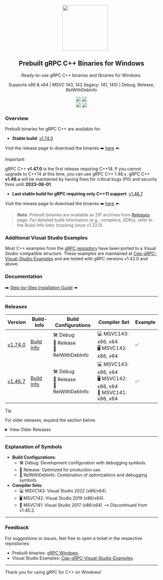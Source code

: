 <div align="center" width="100%">
    <img src="./assets/grpc-logo.png" width="150" style="margin-left: 24px;" />
</div>

<div align="center" width="100%">
  <h2>Prebuilt gRPC C++ Binaries for Windows</h2>
  <p>Ready-to-use gRPC C++ binaries and libraries for Windows.</p>
  <p>Supports x86 &amp; x64 | MSVC 143, 142 (legacy: 141, 140) | Debug, Release, RelWithDebInfo</p>
    <div>
        <a target="_blank" href="https://github.com/thommyho/Cpp-gRPC-Windows-PreBuilts"><img src="https://img.shields.io/github/stars/thommyho/Cpp-gRPC-Windows-PreBuilts?style=flat&label=Stars" /></a>
        <a target="_blank" href="https://github.com/thommyho/Cpp-gRPC-Windows-PreBuilts/releases"><img src="https://img.shields.io/github/downloads/thommyho/Cpp-gRPC-Windows-PreBuilts/total?label=binary%20downloads" /></a>
    </div>
    <div>
        <a target="_blank" href="https://github.com/thommyho/Cpp-gRPC-Windows-PreBuilts/releases"><img src="https://img.shields.io/github/v/release/thommyho/Cpp-gRPC-Windows-PreBuilts?display_name=tag&label=Latest%20release" /></a>
        <a target="_blank" href="https://github.com/thommyho/Cpp-gRPC-Windows-PreBuilts/commits/master"><img src="https://img.shields.io/github/last-commit/thommyho/Cpp-gRPC-Windows-PreBuilts" /></a>
    </div>
</div>

### Overview

Prebuilt binaries for gRPC C++ are available for:

- **Stable build**: [v1.74.0](https://github.com/grpc/grpc/releases/tag/v1.74.0)

Visit the release page to download the binaries ➡️ [here](https://github.com/thommyho/gRPC_windows/releases/v1.74.0) ⬅️.

> [!IMPORTANT]
> gRPC C++ **v1.47.0** is the first release requiring C++14.
> If you cannot upgrade to C++14 at this time, you can use gRPC C++ 1.46.x.
> gRPC C++ **v1.46.x** will be maintained by having fixes for
> critical bugs (P0) and security fixes until **2023-06-01**.

- **Last stable build for gRPC requiring only C++11 support**: [v1.46.7](https://github.com/grpc/grpc/releases/tag/v1.46.7)

Visit the release page to download the binaries ➡️ [here](https://github.com/thommyho/gRPC_windows/releases/v1.46.7) ⬅️.

> **Note**: Prebuilt binaries are available as ZIP archives from [Releases](https://github.com/thommyho/gRPC_windows/releases) page.
> For detailed build information (e.g., compilers, SDKs), refer to the Build-Info links (tracking since v1.22.0).

### Additional Visual Studio Examples

Most C++ examples from the [gRPC repository](https://github.com/grpc/grpc/tree/master/examples/cpp) have been ported to a
Visual Studio-compatible structure. These examples are maintained at [Cpp-gRPC-Visual-Studio-Examples](https://github.com/thommyho/Cpp-gRPC-Visual-Studio-Examples)
and are tested with gRPC versions v1.42.0 and above.

### Documentation

➡️ [Step-by-Step Installation Guide](https://thommyho.github.io/Cpp-gRPC-Windows-PreBuilts) ⬅️

______________________________________________________________________

### Releases

| Version                                                                  | Build-Info                                                                   | Build Configurations                        | Compiler Set                                                         | Example |
| ------------------------------------------------------------------------ | ---------------------------------------------------------------------------- | ------------------------------------------- | -------------------------------------------------------------------- | ------- |
| [v1.74.0](https://github.com/thommyho/gRPC_windows/releases/tag/v1.74.0) | [Build Info](https://github.com/thommyho/gRPC_windows_prebuilt/tree/v1.74.0) | 🛠️ Debug<br>🚀 Release<br>🔧 RelWithDebInfo | 💻 MSVC143: x86, x64<br>🖥️ MSVC142: x86, x64<br>                     | ✅      |
| [v1.46.7](https://github.com/thommyho/gRPC_windows/releases/tag/v1.46.7) | [Build Info](https://github.com/thommyho/gRPC_windows_prebuilt/tree/v1.46.7) | 🛠️ Debug<br>🚀 Release<br>🔧 RelWithDebInfo | 💻 MSVC143: x86, x64<br>🖥️ MSVC142: x86, x64<br>🔲 MSVC141: x86, x64 | ✅      |

> [!TIP]
> For older releases, expand the section below.

<details>
<summary>View Older Releases</summary>

| Version                                                                  | Build-Info                                                                   | Build Configurations                        | Compiler Set                                     | Example |
| ------------------------------------------------------------------------ | ---------------------------------------------------------------------------- | ------------------------------------------- | ------------------------------------------------ | ------- |
| [v1.74.0](https://github.com/thommyho/gRPC_windows/releases/tag/v1.74.0) | [Build Info](https://github.com/thommyho/gRPC_windows_prebuilt/tree/v1.74.0) | 🛠️ Debug<br>🚀 Release<br>🔧 RelWithDebInfo | 💻 MSVC143: x86, x64<br>🖥️ MSVC142: x86, x64<br> | ✅      |
| [v1.73.1](https://github.com/thommyho/gRPC_windows/releases/tag/v1.73.1) | [Build Info](https://github.com/thommyho/gRPC_windows_prebuilt/tree/v1.73.1) | 🛠️ Debug<br>🚀 Release<br>🔧 RelWithDebInfo | 💻 MSVC143: x86, x64<br>🖥️ MSVC142: x86, x64<br> | ✅      |
| [v1.73.0](https://github.com/thommyho/gRPC_windows/releases/tag/v1.73.0) | [Build Info](https://github.com/thommyho/gRPC_windows_prebuilt/tree/v1.73.0) | 🛠️ Debug<br>🚀 Release<br>🔧 RelWithDebInfo | 💻 MSVC143: x86, x64<br>🖥️ MSVC142: x86, x64<br> | ✅      |
| [v1.72.1](https://github.com/thommyho/gRPC_windows/releases/tag/v1.72.1) | [Build Info](https://github.com/thommyho/gRPC_windows_prebuilt/tree/v1.72.1) | 🛠️ Debug<br>🚀 Release<br>🔧 RelWithDebInfo | 💻 MSVC143: x86, x64<br>🖥️ MSVC142: x86, x64<br> | ✅      |
| [v1.72.0](https://github.com/thommyho/gRPC_windows/releases/tag/v1.72.0) | [Build Info](https://github.com/thommyho/gRPC_windows_prebuilt/tree/v1.72.0) | 🛠️ Debug<br>🚀 Release<br>🔧 RelWithDebInfo | 💻 MSVC143: x86, x64<br>🖥️ MSVC142: x86, x64<br> | ✅      |
| [v1.71.0](https://github.com/thommyho/gRPC_windows/releases/tag/v1.71.0) | [Build Info](https://github.com/thommyho/gRPC_windows_prebuilt/tree/v1.71.0) | 🛠️ Debug<br>🚀 Release<br>🔧 RelWithDebInfo | 💻 MSVC143: x86, x64<br>🖥️ MSVC142: x86, x64<br> | ✅      |
| [v1.70.2](https://github.com/thommyho/gRPC_windows/releases/tag/v1.70.2) | [Build Info](https://github.com/thommyho/gRPC_windows_prebuilt/tree/v1.70.2) | 🛠️ Debug<br>🚀 Release<br>🔧 RelWithDebInfo | 💻 MSVC143: x86, x64<br>🖥️ MSVC142: x86, x64<br> | ✅      |
| [v1.70.1](https://github.com/thommyho/gRPC_windows/releases/tag/v1.70.1) | [Build Info](https://github.com/thommyho/gRPC_windows_prebuilt/tree/v1.70.1) | 🛠️ Debug<br>🚀 Release<br>🔧 RelWithDebInfo | 💻 MSVC143: x86, x64<br>🖥️ MSVC142: x86, x64<br> | ✅      |
| [v1.70.0](https://github.com/thommyho/gRPC_windows/releases/tag/v1.70.0) | [Build Info](https://github.com/thommyho/gRPC_windows_prebuilt/tree/v1.70.0) | 🛠️ Debug<br>🚀 Release<br>🔧 RelWithDebInfo | 💻 MSVC143: x86, x64<br>🖥️ MSVC142: x86, x64<br> | ✅      |
| [v1.69.0](https://github.com/thommyho/gRPC_windows/releases/tag/v1.69.0) | [Build Info](https://github.com/thommyho/gRPC_windows_prebuilt/tree/v1.69.0) | 🛠️ Debug<br>🚀 Release<br>🔧 RelWithDebInfo | 💻 MSVC143: x86, x64<br>🖥️ MSVC142: x86, x64<br> | ✅      |
| [v1.68.2](https://github.com/thommyho/gRPC_windows/releases/tag/v1.68.2) | [Build Info](https://github.com/thommyho/gRPC_windows_prebuilt/tree/v1.68.2) | 🛠️ Debug<br>🚀 Release<br>🔧 RelWithDebInfo | 💻 MSVC143: x86, x64<br>🖥️ MSVC142: x86, x64<br> | ✅      |
| [v1.68.1](https://github.com/thommyho/gRPC_windows/releases/tag/v1.68.1) | [Build Info](https://github.com/thommyho/gRPC_windows_prebuilt/tree/v1.68.1) | 🛠️ Debug<br>🚀 Release<br>🔧 RelWithDebInfo | 💻 MSVC143: x86, x64<br>🖥️ MSVC142: x86, x64<br> | ✅      |
| [v1.68.0](https://github.com/thommyho/gRPC_windows/releases/tag/v1.68.0) | [Build Info](https://github.com/thommyho/gRPC_windows_prebuilt/tree/v1.68.0) | 🛠️ Debug<br>🚀 Release<br>🔧 RelWithDebInfo | 💻 MSVC143: x86, x64<br>🖥️ MSVC142: x86, x64<br> | ✅      |
| [v1.67.1](https://github.com/thommyho/gRPC_windows/releases/tag/v1.67.1) | [Build Info](https://github.com/thommyho/gRPC_windows_prebuilt/tree/v1.67.1) | 🛠️ Debug<br>🚀 Release<br>🔧 RelWithDebInfo | 💻 MSVC143: x86, x64<br>🖥️ MSVC142: x86, x64<br> | ✅      |
| [v1.67.0](https://github.com/thommyho/gRPC_windows/releases/tag/v1.67.0) | [Build Info](https://github.com/thommyho/gRPC_windows_prebuilt/tree/v1.67.0) | 🛠️ Debug<br>🚀 Release<br>🔧 RelWithDebInfo | 💻 MSVC143: x86, x64<br>🖥️ MSVC142: x86, x64<br> | ✅      |
| [v1.66.2](https://github.com/thommyho/gRPC_windows/releases/tag/v1.66.2) | [Build Info](https://github.com/thommyho/gRPC_windows_prebuilt/tree/v1.66.2) | 🛠️ Debug<br>🚀 Release<br>🔧 RelWithDebInfo | 💻 MSVC143: x86, x64<br>🖥️ MSVC142: x86, x64<br> | ✅      |
| [v1.66.1](https://github.com/thommyho/gRPC_windows/releases/tag/v1.66.1) | [Build Info](https://github.com/thommyho/gRPC_windows_prebuilt/tree/v1.66.1) | 🛠️ Debug<br>🚀 Release<br>🔧 RelWithDebInfo | 💻 MSVC143: x86, x64<br>🖥️ MSVC142: x86, x64<br> | ✅      |
| [v1.65.0](https://github.com/thommyho/gRPC_windows/releases/tag/v1.65.0) | [Build Info](https://github.com/thommyho/gRPC_windows_prebuilt/tree/v1.65.0) | 🛠️ Debug<br>🚀 Release<br>🔧 RelWithDebInfo | 💻 MSVC143: x86, x64<br>🖥️ MSVC142: x86, x64<br> | ✅      |
| [v1.64.2](https://github.com/thommyho/gRPC_windows/releases/tag/v1.64.2) | [Build Info](https://github.com/thommyho/gRPC_windows_prebuilt/tree/v1.64.2) | 🛠️ Debug<br>🚀 Release<br>🔧 RelWithDebInfo | 💻 MSVC143: x86, x64<br>🖥️ MSVC142: x86, x64<br> | ✅      |
| [v1.64.1](https://github.com/thommyho/gRPC_windows/releases/tag/v1.64.1) | [Build Info](https://github.com/thommyho/gRPC_windows_prebuilt/tree/v1.64.1) | 🛠️ Debug<br>🚀 Release<br>🔧 RelWithDebInfo | 💻 MSVC143: x86, x64<br>🖥️ MSVC142: x86, x64<br> | ✅      |
| [v1.64.0](https://github.com/thommyho/gRPC_windows/releases/tag/v1.64.0) | [Build Info](https://github.com/thommyho/gRPC_windows_prebuilt/tree/v1.64.0) | 🛠️ Debug<br>🚀 Release<br>🔧 RelWithDebInfo | 💻 MSVC143: x86, x64<br>🖥️ MSVC142: x86, x64<br> | ✅      |
| [v1.63.0](https://github.com/thommyho/gRPC_windows/releases/tag/v1.63.0) | [Build Info](https://github.com/thommyho/gRPC_windows_prebuilt/tree/v1.63.0) | 🛠️ Debug<br>🚀 Release<br>🔧 RelWithDebInfo | 💻 MSVC143: x86, x64<br>🖥️ MSVC142: x86, x64<br> | ✅      |
| [v1.62.1](https://github.com/thommyho/gRPC_windows/releases/tag/v1.62.1) | [Build Info](https://github.com/thommyho/gRPC_windows_prebuilt/tree/v1.62.1) | 🛠️ Debug<br>🚀 Release<br>🔧 RelWithDebInfo | 💻 MSVC143: x86, x64<br>🖥️ MSVC142: x86, x64<br> | ✅      |
| [v1.62.0](https://github.com/thommyho/gRPC_windows/releases/tag/v1.62.0) | [Build Info](https://github.com/thommyho/gRPC_windows_prebuilt/tree/v1.62.0) | 🛠️ Debug<br>🚀 Release<br>🔧 RelWithDebInfo | 💻 MSVC143: x86, x64<br>🖥️ MSVC142: x86, x64<br> | ✅      |
| [v1.61.1](https://github.com/thommyho/gRPC_windows/releases/tag/v1.61.1) | [Build Info](https://github.com/thommyho/gRPC_windows_prebuilt/tree/v1.61.1) | 🛠️ Debug<br>🚀 Release<br>🔧 RelWithDebInfo | 💻 MSVC143: x86, x64<br>🖥️ MSVC142: x86, x64<br> | ✅      |
| [v1.60.0](https://github.com/thommyho/gRPC_windows/releases/tag/v1.60.0) | [Build Info](https://github.com/thommyho/gRPC_windows_prebuilt/tree/v1.60.0) | 🛠️ Debug<br>🚀 Release<br>🔧 RelWithDebInfo | 💻 MSVC143: x86, x64<br>🖥️ MSVC142: x86, x64<br> | ✅      |
| [v1.61.0](https://github.com/thommyho/gRPC_windows/releases/tag/v1.61.0) | [Build Info](https://github.com/thommyho/gRPC_windows_prebuilt/tree/v1.61.0) | 🛠️ Debug<br>🚀 Release<br>🔧 RelWithDebInfo | 💻 MSVC143: x86, x64<br>🖥️ MSVC142: x86, x64<br> | ✅      |
| [v1.59.1](https://github.com/thommyho/gRPC_windows/releases/tag/v1.59.1) | [Build Info](https://github.com/thommyho/gRPC_windows_prebuilt/tree/v1.59.1) | 🛠️ Debug<br>🚀 Release<br>🔧 RelWithDebInfo | 💻 MSVC143: x86, x64<br>🖥️ MSVC142: x86, x64<br> | ✅      |
| [v1.58.0](https://github.com/thommyho/gRPC_windows/releases/tag/v1.58.0) | [Build Info](https://github.com/thommyho/gRPC_windows_prebuilt/tree/v1.58.0) | 🛠️ Debug<br>🚀 Release<br>🔧 RelWithDebInfo | 💻 MSVC143: x86, x64<br>🖥️ MSVC142: x86, x64<br> | ✅      |
| [v1.57.0](https://github.com/thommyho/gRPC_windows/releases/tag/v1.57.0) | [Build Info](https://github.com/thommyho/gRPC_windows_prebuilt/tree/v1.57.0) | 🛠️ Debug<br>🚀 Release<br>🔧 RelWithDebInfo | 💻 MSVC143: x86, x64<br>🖥️ MSVC142: x86, x64<br> | ✅      |
| [v1.56.2](https://github.com/thommyho/gRPC_windows/releases/tag/v1.56.2) | [Build Info](https://github.com/thommyho/gRPC_windows_prebuilt/tree/v1.56.2) | 🛠️ Debug<br>🚀 Release<br>🔧 RelWithDebInfo | 💻 MSVC143: x86, x64<br>🖥️ MSVC142: x86, x64<br> | ✅      |
| [v1.56.0](https://github.com/thommyho/gRPC_windows/releases/tag/v1.56.0) | [Build Info](https://github.com/thommyho/gRPC_windows_prebuilt/tree/v1.56.0) | 🛠️ Debug<br>🚀 Release<br>🔧 RelWithDebInfo | 💻 MSVC143: x86, x64<br>🖥️ MSVC142: x86, x64<br> | ✅      |
| [v1.55.1](https://github.com/thommyho/gRPC_windows/releases/tag/v1.55.1) | [Build Info](https://github.com/thommyho/gRPC_windows_prebuilt/tree/v1.55.1) | 🛠️ Debug<br>🚀 Release<br>🔧 RelWithDebInfo | 💻 MSVC143: x86, x64<br>🖥️ MSVC142: x86, x64<br> | ✅      |
| [v1.55.0](https://github.com/thommyho/gRPC_windows/releases/tag/v1.55.0) | [Build Info](https://github.com/thommyho/gRPC_windows_prebuilt/tree/v1.55.0) | 🛠️ Debug<br>🚀 Release<br>🔧 RelWithDebInfo | 💻 MSVC143: x86, x64<br>🖥️ MSVC142: x86, x64<br> | ✅      |
| [v1.54.2](https://github.com/thommyho/gRPC_windows/releases/tag/v1.54.2) | [Build Info](https://github.com/thommyho/gRPC_windows_prebuilt/tree/v1.54.2) | 🛠️ Debug<br>🚀 Release<br>🔧 RelWithDebInfo | 💻 MSVC143: x86, x64<br>🖥️ MSVC142: x86, x64<br> | ✅      |
| [v1.54.1](https://github.com/thommyho/gRPC_windows/releases/tag/v1.54.1) | [Build Info](https://github.com/thommyho/gRPC_windows_prebuilt/tree/v1.54.1) | 🛠️ Debug<br>🚀 Release<br>🔧 RelWithDebInfo | 💻 MSVC143: x86, x64<br>🖥️ MSVC142: x86, x64<br> | ✅      |
| [v1.54.0](https://github.com/thommyho/gRPC_windows/releases/tag/v1.54.0) | [Build Info](https://github.com/thommyho/gRPC_windows_prebuilt/tree/v1.54.0) | 🛠️ Debug<br>🚀 Release<br>🔧 RelWithDebInfo | 💻 MSVC143: x86, x64<br>🖥️ MSVC142: x86, x64<br> | ✅      |
| [v1.53.0](https://github.com/thommyho/gRPC_windows/releases/tag/v1.53.0) | [Build Info](https://github.com/thommyho/gRPC_windows_prebuilt/tree/v1.53.0) | 🛠️ Debug<br>🚀 Release<br>🔧 RelWithDebInfo | 💻 MSVC143: x86, x64<br>🖥️ MSVC142: x86, x64<br> | ✅      |
| [v1.52.1](https://github.com/thommyho/gRPC_windows/releases/tag/v1.52.1) | [Build Info](https://github.com/thommyho/gRPC_windows_prebuilt/tree/v1.52.1) | 🛠️ Debug<br>🚀 Release<br>🔧 RelWithDebInfo | 💻 MSVC143: x86, x64<br>🖥️ MSVC142: x86, x64<br> | ✅      |
| [v1.52.0](https://github.com/thommyho/gRPC_windows/releases/tag/v1.52.0) | [Build Info](https://github.com/thommyho/gRPC_windows_prebuilt/tree/v1.52.0) | 🛠️ Debug<br>🚀 Release<br>🔧 RelWithDebInfo | 💻 MSVC143: x86, x64<br>🖥️ MSVC142: x86, x64<br> | ✅      |
| [v1.51.1](https://github.com/thommyho/gRPC_windows/releases/tag/v1.51.1) | [Build Info](https://github.com/thommyho/gRPC_windows_prebuilt/tree/v1.51.1) | 🛠️ Debug<br>🚀 Release<br>🔧 RelWithDebInfo | 💻 MSVC143: x86, x64<br>🖥️ MSVC142: x86, x64<br> | ✅      |
| [v1.51.0](https://github.com/thommyho/gRPC_windows/releases/tag/v1.51.0) | [Build Info](https://github.com/thommyho/gRPC_windows_prebuilt/tree/v1.51.0) | 🛠️ Debug<br>🚀 Release<br>🔧 RelWithDebInfo | 💻 MSVC143: x86, x64<br>🖥️ MSVC142: x86, x64<br> | ✅      |
| [v1.50.1](https://github.com/thommyho/gRPC_windows/releases/tag/v1.50.1) | [Build Info](https://github.com/thommyho/gRPC_windows_prebuilt/tree/v1.50.1) | 🛠️ Debug<br>🚀 Release<br>🔧 RelWithDebInfo | 💻 MSVC143: x86, x64<br>🖥️ MSVC142: x86, x64<br> | ✅      |
| [v1.50.0](https://github.com/thommyho/gRPC_windows/releases/tag/v1.50.0) | [Build Info](https://github.com/thommyho/gRPC_windows_prebuilt/tree/v1.50.0) | 🛠️ Debug<br>🚀 Release<br>🔧 RelWithDebInfo | 💻 MSVC143: x86, x64<br>🖥️ MSVC142: x86, x64<br> | ✅      |
| [v1.49.1](https://github.com/thommyho/gRPC_windows/releases/tag/v1.49.1) | [Build Info](https://github.com/thommyho/gRPC_windows_prebuilt/tree/v1.49.1) | 🛠️ Debug<br>🚀 Release<br>🔧 RelWithDebInfo | 💻 MSVC143: x86, x64<br>🖥️ MSVC142: x86, x64<br> | ✅      |
| [v1.48.0](https://github.com/thommyho/gRPC_windows/releases/tag/v1.48.0) | [Build Info](https://github.com/thommyho/gRPC_windows_prebuilt/tree/v1.48.0) | 🛠️ Debug<br>🚀 Release<br>🔧 RelWithDebInfo | 💻 MSVC143: x86, x64<br>🖥️ MSVC142: x86, x64<br> | ✅      |
| [v1.46.6](https://github.com/thommyho/gRPC_windows/releases/tag/v1.46.6) | [Build Info](https://github.com/thommyho/gRPC_windows_prebuilt/tree/v1.46.6) | 🛠️ Debug<br>🚀 Release<br>🔧 RelWithDebInfo | 💻 MSVC143: x86, x64<br>🖥️ MSVC142: x86, x64<br> | ✅      |
| [v1.46.5](https://github.com/thommyho/gRPC_windows/releases/tag/v1.46.5) | [Build Info](https://github.com/thommyho/gRPC_windows_prebuilt/tree/v1.46.5) | 🛠️ Debug<br>🚀 Release<br>🔧 RelWithDebInfo | 💻 MSVC143: x86, x64<br>🖥️ MSVC142: x86, x64<br> | ✅      |
| [v1.46.4](https://github.com/thommyho/gRPC_windows/releases/tag/v1.46.4) | [Build Info](https://github.com/thommyho/gRPC_windows_prebuilt/tree/v1.46.4) | 🛠️ Debug<br>🚀 Release<br>🔧 RelWithDebInfo | 💻 MSVC143: x86, x64<br>🖥️ MSVC142: x86, x64<br> | ✅      |
| [v1.46.3](https://github.com/thommyho/gRPC_windows/releases/tag/v1.46.3) | [Build Info](https://github.com/thommyho/gRPC_windows_prebuilt/tree/v1.46.3) | 🛠️ Debug<br>🚀 Release<br>🔧 RelWithDebInfo | 💻 MSVC143: x86, x64<br>🖥️ MSVC142: x86, x64<br> | ✅      |
| [v1.46.1](https://github.com/thommyho/gRPC_windows/releases/tag/v1.46.1) | [Build Info](https://github.com/thommyho/gRPC_windows_prebuilt/tree/v1.46.1) | 🛠️ Debug<br>🚀 Release<br>🔧 RelWithDebInfo | 💻 MSVC143: x86, x64<br>🖥️ MSVC142: x86, x64<br> | ✅      |
| [v1.45.2](https://github.com/thommyho/gRPC_windows/releases/tag/v1.45.2) | [Build Info](https://github.com/thommyho/gRPC_windows_prebuilt/tree/v1.45.2) | 🛠️ Debug<br>🚀 Release<br>🔧 RelWithDebInfo | 💻 MSVC143: x86, x64<br>🖥️ MSVC142: x86, x64<br> | ✅      |
| [v1.45.1](https://github.com/thommyho/gRPC_windows/releases/tag/v1.45.1) | [Build Info](https://github.com/thommyho/gRPC_windows_prebuilt/tree/v1.45.1) | 🛠️ Debug<br>🚀 Release<br>🔧 RelWithDebInfo | 🖥️ MSVC142: x86, x64<br>🔲 MSVC141: x86, x64     | ✅      |
| [v1.45.0](https://github.com/thommyho/gRPC_windows/releases/tag/v1.45.0) | [Build Info](https://github.com/thommyho/gRPC_windows_prebuilt/tree/v1.45.0) | 🛠️ Debug<br>🚀 Release<br>🔧 RelWithDebInfo | 🖥️ MSVC142: x86, x64<br>🔲 MSVC141: x86, x64     | ✅      |
| [v1.44.0](https://github.com/thommyho/gRPC_windows/releases/tag/v1.44.0) | [Build Info](https://github.com/thommyho/gRPC_windows_prebuilt/tree/v1.44.0) | 🛠️ Debug<br>🚀 Release<br>🔧 RelWithDebInfo | 🖥️ MSVC142: x86, x64<br>🔲 MSVC141: x86, x64     | ✅      |
| [v1.43.2](https://github.com/thommyho/gRPC_windows/releases/tag/v1.43.2) | [Build Info](https://github.com/thommyho/gRPC_windows_prebuilt/tree/v1.43.2) | 🛠️ Debug<br>🚀 Release<br>🔧 RelWithDebInfo | 🖥️ MSVC142: x86, x64<br>🔲 MSVC141: x86, x64     | ✅      |
| [v1.43.0](https://github.com/thommyho/gRPC_windows/releases/tag/v1.43.0) | [Build Info](https://github.com/thommyho/gRPC_windows_prebuilt/tree/v1.43.0) | 🛠️ Debug<br>🚀 Release<br>🔧 RelWithDebInfo | 🖥️ MSVC142: x86, x64<br>🔲 MSVC141: x86, x64     | ✅      |
| [v1.42.0](https://github.com/thommyho/gRPC_windows/releases/tag/v1.42.0) | [Build Info](https://github.com/thommyho/gRPC_windows_prebuilt/tree/v1.42.0) | 🛠️ Debug<br>🚀 Release<br>🔧 RelWithDebInfo | 🖥️ MSVC142: x86, x64<br>🔲 MSVC141: x86, x64     | ✅      |
| [v1.41.1](https://github.com/thommyho/gRPC_windows/releases/tag/v1.41.1) | [Build Info](https://github.com/thommyho/gRPC_windows_prebuilt/tree/v1.41.1) | 🛠️ Debug<br>🚀 Release<br>🔧 RelWithDebInfo | 🖥️ MSVC142: x86, x64<br>🔲 MSVC141: x86, x64     | ✅      |
| [v1.41.0](https://github.com/thommyho/gRPC_windows/releases/tag/v1.41.0) | [Build Info](https://github.com/thommyho/gRPC_windows_prebuilt/tree/v1.41.0) | 🛠️ Debug<br>🚀 Release<br>🔧 RelWithDebInfo | 🖥️ MSVC142: x86, x64<br>🔲 MSVC141: x86, x64     | ✅      |
| [v1.40.0](https://github.com/thommyho/gRPC_windows/releases/tag/v1.40.0) | [Build Info](https://github.com/thommyho/gRPC_windows_prebuilt/tree/v1.40.0) | 🛠️ Debug<br>🚀 Release<br>🔧 RelWithDebInfo | 🖥️ MSVC142: x86, x64<br>🔲 MSVC141: x86, x64     | ✅      |
| [v1.39.1](https://github.com/thommyho/gRPC_windows/releases/tag/v1.39.1) | [Build Info](https://github.com/thommyho/gRPC_windows_prebuilt/tree/v1.39.1) | 🛠️ Debug<br>🚀 Release<br>🔧 RelWithDebInfo | 🖥️ MSVC142: x86, x64<br>🔲 MSVC141: x86, x64     | ✅      |
| [v1.22.0](https://github.com/thommyho/gRPC_windows/releases/tag/v1.22.0) | [Build Info](https://github.com/thommyho/gRPC_windows_prebuilt/tree/v1.22.0) | 🛠️ Debug<br>🚀 Release<br>🔧 RelWithDebInfo | 🖥️ MSVC142: x86, x64<br>🔲 MSVC141: x86, x64     | ✅      |
| [v1.21.4](https://github.com/thommyho/gRPC_windows/releases/tag/v1.21.4) | [Build Info](https://github.com/thommyho/gRPC_windows_prebuilt/tree/v1.21.4) | 🛠️ Debug<br>🚀 Release<br>🔧 RelWithDebInfo | 🖥️ MSVC142: x86, x64<br>🔲 MSVC141: x86, x64     | ✅      |
| [v1.20.0](https://github.com/thommyho/gRPC_windows/releases/tag/v1.20.0) | [Build Info](https://github.com/thommyho/gRPC_windows_prebuilt/tree/v1.20.0) | 🛠️ Debug<br>🚀 Release<br>🔧 RelWithDebInfo | 🖥️ MSVC142: x86, x64<br>🔲 MSVC141: x86, x64     | ✅      |

</details>

______________________________________________________________________

### Explanation of Symbols

- **Build Configurations**:
  - 🛠️ Debug: Development configuration with debugging symbols.
  - 🚀 Release: Optimized for production use.
  - 🔧 RelWithDebInfo: Combination of optimizations and debugging symbols.
- **Compiler Sets**:
  - 💻 MSVC143: Visual Studio 2022 (x86/x64).
  - 🖥️ MSVC142: Visual Studio 2019 (x86/x64).
  - 🔲 MSVC141: Visual Studio 2017 (x86/x64) --> Discontinued from v1.45.2.

______________________________________________________________________

### Feedback

For suggestions or issues, feel free to open a ticket in the respective repositories:

- Prebuilt binaries: [gRPC Windows](https://github.com/thommyho/gRPC_windows).
- Visual Studio Examples: [Cpp-gRPC-Visual-Studio-Examples](https://github.com/thommyho/Cpp-gRPC-Visual-Studio-Examples).

______________________________________________________________________

Thank you for using gRPC for C++ on Windows!
